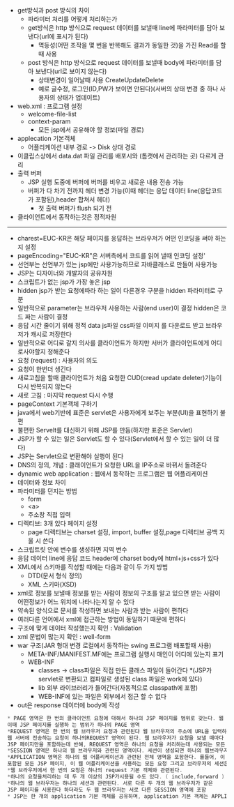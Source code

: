 * get방식과 post 방식의 차이
  * 파라미터 처리를 어떻게 처리하는가
  * get방식은 http 방식으로 request 데이터를 보낼때 line에 파라미터를 담아 보낸다(url에 표시가 된다)
	  * 멱등성(어떤 조작을 몇 번을 반복해도 결과가 동일한 것)을 가진 Read를 할때 사용
  * post 방식은 http 방식으로 request 데이터를 보낼때 body에 파라미터를 담아 보낸다(url로 보이지 않는다)
	  * 상태변경이 일어날때 사용 CreateUpdateDelete
	  * 예로 글수정, 로그인(ID,PW가 보이면 안된다)(서버의 상태 변경 중 하나 사용자의 상태가 업데이트)
* web.xml : 프로그램 설정
  - welcome-file-list
  - context-param
    * 모든 jsp에서 공유해야 할 정보(파일 경로)
* applecation 기본객체
	- 어플리케이션 내부 경로 -> Disk 상대 경로
* 이클립스상에서 data.dat 파일 관리를 배포시와 (톰캣에서 관리하는 곳) 다르게 관리
* 출력 버퍼
	* JSP 실행 도중에 버퍼에 버퍼를 비우고 새로운 내용 전송 가능
 	 * 버퍼가 다 차기 전까지 헤더 변경 가능(이때 헤더는 응답 데이터 line(응답코드가 포함된),header 합쳐서 헤더)
     	* 첫 출력 버퍼가 flush 되기 전
* 클라이언트에서 동작하는것은 정적자원
----------
* charest=EUC-KR은 해당 페이지를 응답하는 브라우저가 어떤 인코딩을 써야 하는지 설정
* pageEncoding="EUC-KR"은 서버측에서 코드를 읽어 낼때 인코딩 설정'
* 선언부는 선언부가 있는 jsp에만 사용가능하므로 자바클래스로 만들어 사용가능
* JSP는 디자이너와 개발자의 공유자원
* 스크립트가 없는 jsp가 가장 놓은 jsp
* hidden jsp가 받는 요청에따라 하는 일이 다른경우 구분을 hidden 파라미터로 구분
* 일반적으로 parameter는 브라우저 사용하는 사람(end user)이 결정 hidden은 코드 짜는 사람이 결정
* 응답 시간 줄이기 위해 정적 data js파일 css파일 이미지 를 다운로드 받고 브라우저가 캐시로 저장한다
* 일반적으로 어디로 갈지 의사를 클라이언트가 하지만 서버가 클라이언트에게 어디로사야할지 정해준다
* 요청 (request) : 사용자의 의도
* 요청이 한번더 생긴다
* 새로고침을 할때 클라이언트가 처음 요청한 CUD(cread update deleter)기능이 다시 반복되지 않는다
* 새로 고침 :  마지막 request 다시 수행
* pageContext 기본객체 구하기
* java에서 web기반에 표준은 servlet은 사용자에게 보주는 부분(UI)을 표현하기 불편
* 불편한 Servelt를 대신하기 위해 JSP를 만듬(하지만 표준은 Servlet)
* JSP가 할 수 있는 일은 Servlet도 할 수 있다(Servlet에서 할 수 있는 일이 더 많다)
* JSP는 Servlet으로 변환해야 실행이 된다
* DNS의 정의, 개념 : 클래이언트가 요청한 URL을 IP주소로 바뀌서 돌려준다
* dynamic web application : 웹에서 동작하는 프로그램은 웹 어플리케이션
* 데이터와 정보 차이
* 파라미터를 던지는 방법
	* form
	* &lt;a&gt;
	* 주소창 직접 입력
* 디렉티브: 3개 있다 페이지 설정
	* page 디렉티브는 charset 설정, import, buffer 설정,page 디렉티브 공백 지울 시 쓴다
* 스크립트릿 안에 변수를 생성하면 지역 변수
* 응답 데이터 line에 응답 코드 header에 charset body에 html+js+css가 있다
* XML에서 스키마를 작성할 때에는 다음과 같이 두 가지 방법
	* DTD(문서 형식 정의)
	* XML 스키마(XSD)
* xml로 정보를 보낼때 정보를 받는 사람이 정보의 구조를 알고 있으면 받는 사람이 어떤정보가 어느 위치에 나타나는지 알 수 있다
* 약속된 양식으로 문서를 작성하면 보내는 사람과 받는 사람이 편하다
* 여러다른 언어에서 xml에 접근하는 방법이 동일하기 때문에 편하다
* 구조에 맞게 데이터 작성했는지 확인 : Validation
* xml 문법이 많는지 확인 : well-form
* war 구조(JAR 형대 변경 로컬에서 동작하는 swing 프로그램 배포할때 사용)
	* META-INF/MANIFEST.MF에는 프로그램 실행시 매인이 어디에 있는지 표기 
	* WEB-INF
		* classes -> class파일은 직접 만든 클래스 파일이 들어간다
		*(JSP가 servlet로 변환되고 컴파일로 생성된 class 파일은 work에 있다)
		* lib 외부 라이브러리가 들어간다(자동적으로 classpath에 포함)
		* WEB-INF에 있는 파일은 외부에서 접근 할 수 없다
* out은 response 데이터에 body에 작성
```java
* PAGE 영역은 한 번의 클라이언트 요청에 대해서 하나의 JSP 페이지를 범위로 갖는다. 웹 브라우저의 요청이 들어오면 JSP 페이지를 실행하는데, 
이때 JSP 페이지를 실행하 는 범위가 하나의 PAGE 영역
*REQUEST 영역은 한 번의 웹 브라우저 요청과 관련된댜 웹 브라우저의 주소에 URL을 입력하거나 링크를 클릭해서 페이지를 이동할 때. 웹 브라우저가
웹 서버에 전송하는 요청이 하나의REQUEST 영역이 된다. 웹 브라우저가 요청을 보낼 때마다 새로운 REQUEST 영역이 생성된댜 PAGE 영역은 오직 하나의
JSP 페이지만을 포함하는데 반해, REQUEST 영역은 하나의 요청을 처리하는데 사용되는 모든 JSP 페이지를 포함 한다는차이점
*SESSION 영역은 하나의 웹 브라우저와 관련된 영역이다. 세션이 생성되면 하나의 웹브라우저와 관련된 모든 요청은 하나의 SESSION 영역에 포함
*APPLICATION 영역은 하나의 웹 어플리케이션과 관련된 전체 영역을 포함한다. 를들어, 이 장에서 사용 중인 예제인 /chap05 웹 어플리케이션에 
포함된 모든 JSP 페이지, 이 웹 어플리케이션을 사용하는 모든 요청 그리고 브라우저의 세션은 모두 하나의 APPLICATION 영 역에 속하게 된댜
*웹 브라우저에서 한 번의 요청은 하나의 request 기본 객체와 관련된다.
*하나의 요청을처리하는 데 두 개 이상의 JSP가시용될 수도 있다. ( include,forward )
*하나의 웹 브라우저는 하나의 세션과 관련된다. 서로 다른 두 개의 웹 브라우저가 같은 
JSP 페이지를 시용한다 하더라도 두 웹 브라우저는 서로 다른 SESSION 영역에 포함
* JSP는 한 개의 application 기본 객체를 공유하며, application 기본 객체는 APPLICATION 영 역에 포함
```
